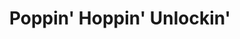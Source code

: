 ---
title: Poppin' Hoppin' Unlockin'
categories: gamejam
layout: project
post-image: " "
description: 
islegacy: true
tags:
---
